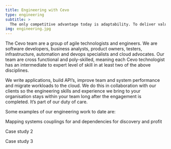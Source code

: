 ```yaml
---
title: Engineering with Cevo
type: engineering
subtitle: >
  The only competitive advantage today is adaptability. To deliver valuable new concepts and solutions faster than your competitors, organisations need the ability to rapidly deploy code to production, and then iterate based on customer feedback.
img: engineering.jpg
---
```



The Cevo team are a group of agile technologists and engineers. We are software developers, business analysts, product owners, testers, infrastructure, automation and devops specialists and cloud advocates. Our team are cross functional and poly-skilled, meaning each Cevo technologist has an intermediate to expert level of skill in at least two of the above disciplines.

We write applications, build API’s, improve team and system performance and migrate workloads to the cloud. We do this in collaboration with our clients so the engineering skills and experience we bring to your organisation stays within your team long after the engagement is completed. It’s part of our duty of care.

Some examples of our engineering work to date are: Mapping systems couplings for and dependencies for discovery and profit
Case study 2
Case study 3


